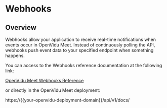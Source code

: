 # Webhooks

## Overview

Webhooks allow your application to receive real-time notifications when events occur in OpenVidu Meet. Instead of continuously polling the API, webhooks push event data to your specified endpoint when something happens.


You can access to the Webhooks reference documentation at the following link:

[OpenVidu Meet Webhooks Reference](https://docs.openvidu.io/en/stable/meet/reference/rest/)

or directly in the OpenVidu Meet deployment:

 https://{{your-openvidu-deployment-domain}}/api/v1/docs/


